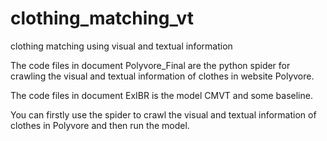 # clothing_matching_vt
clothing matching using visual and textual information

The code files in document Polyvore_Final are the python spider for crawling the visual and textual information of clothes in website Polyvore.

The code files in document ExIBR is the model CMVT and some baseline.

You can firstly use the spider to crawl the visual and textual information of clothes in Polyvore and then run the model.
